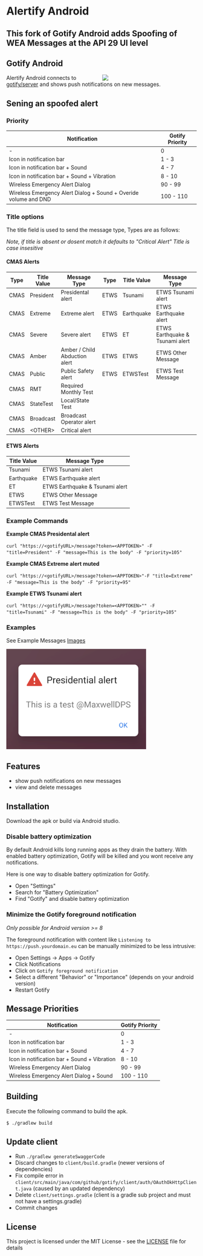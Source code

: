 # Alertify Android 

## This fork of Gotify Android adds Spoofing of WEA Messages at the API 29 UI level

## Gotify Android 
<img align="right" src="app.gif" width="250" />

Alertify Android connects to [gotify/server](https://github.com/gotify/server) and shows push notifications on new messages.

## Sening an spoofed alert

### Priority
| Notification | Gotify Priority|
|- |-|
| - | 0 |
| Icon in notification bar | 1 - 3 |
| Icon in notification bar + Sound | 4 - 7 |
| Icon in notification bar + Sound + Vibration | 8 - 10 |
| Wireless Emergency Alert Dialog | 90 - 99 |
| Wireless Emergency Alert Dialog + Sound + Overide volume and DND| 100 - 110 |

### Title options

The title field is used to send the message type, Types are as follows:

*Note, if title is absent or dosent match it defaults to "Critical Alert"*
*Title is case insesitive*

#### CMAS Alerts

| Type | Title Value | Message Type                  | Type | Title Value | Message Type                     |
|------|-------------|-------------------------------|------|-------------|----------------------------------|
| CMAS | President   | Presidental alert             | ETWS | Tsunami     | ETWS Tsunami alert               |
| CMAS | Extreme     | Extreme alert                 | ETWS | Earthquake  | ETWS Earthquake alert            |
| CMAS | Severe      | Severe alert                  | ETWS | ET          | ETWS Earthquake & Tsunami  alert |
| CMAS | Amber       | Amber / Child Abduction alert | ETWS | ETWS        | ETWS Other Message               |
| CMAS | Public      | Public Safety alert           | ETWS | ETWSTest    | ETWS Test Message                |
| CMAS | RMT         | Required Monthly Test         |      |             |                                  |
| CMAS | StateTest   | Local/State Test              |      |             |                                  |
| CMAS | Broadcast   | Broadcast Operator alert      |      |             |                                  |
| CMAS |\<OTHER\>    | Critical alert                |      |             |                                  |


#### ETWS Alerts
| Title Value | Message Type                     |
|-------------|----------------------------------|
| Tsunami     | ETWS Tsunami alert               |
| Earthquake  | ETWS Earthquake alert            |
| ET          | ETWS Earthquake & Tsunami  alert |
| ETWS        | ETWS Other Message               |
| ETWSTest    | ETWS Test Message                |


### Example Commands

**Example CMAS Presidental alert**

`curl "https://<gotifyURL>/message?token=<APPTOKEN>" -F "title=President" -F "message=This is the body" -F "priority=105"`

**Example CMAS Extreme alert muted**

`curl "https://<gotifyURL>/message?token=<APPTOKEN>"-F "title=Extreme" -F "message=This is the body" -F "priority=95"`

**Example ETWS Tsunami alert**

`curl "https://<gotifyURL>/message?token=<APPTOKEN>"" -F "title=Tsunami" -F "message=This is the body" -F "priority=105"`

### Examples

See Example Messages [Images](./Images.md)

![Images](./img/image.png)

## Features

* show push notifications on new messages
* view and delete messages

## Installation

Download the apk or build via Android studio.

### Disable battery optimization

By default Android kills long running apps as they drain the battery. With enabled battery optimization, Gotify will be killed and you wont receive any notifications.

Here is one way to disable battery optimization for Gotify.

* Open "Settings"
* Search for "Battery Optimization"
* Find "Gotify" and disable battery optimization

### Minimize the Gotify foreground notification

*Only possible for Android version >= 8*

The foreground notification with content like `Listening to https://push.yourdomain.eu` can be manually minimized to be less intrusive:

* Open Settings -> Apps -> Gotify
* Click Notifications
* Click on `Gotify foreground notification`
* Select a different "Behavior" or "Importance" (depends on your android version)
* Restart Gotify

## Message Priorities

| Notification | Gotify Priority|
|- |-|
| - | 0 |
| Icon in notification bar | 1 - 3 |
| Icon in notification bar + Sound | 4 - 7 |
| Icon in notification bar + Sound + Vibration | 8 - 10 |
| Wireless Emergency Alert Dialog | 90 - 99 |
| Wireless Emergency Alert Dialog + Sound | 100 - 110 |

## Building

Execute the following command to build the apk.
```bash
$ ./gradlew build
```

## Update client

* Run `./gradlew generateSwaggerCode`
* Discard changes to `client/build.gradle` (newer versions of dependencies)
* Fix compile error in `client/src/main/java/com/github/gotify/client/auth/OAuthOkHttpClient.java` (caused by an updated dependency)
* Delete `client/settings.gradle` (client is a gradle sub project and must not have a settings.gradle)
* Commit changes

## License
This project is licensed under the MIT License - see the [LICENSE](LICENSE) file for details

